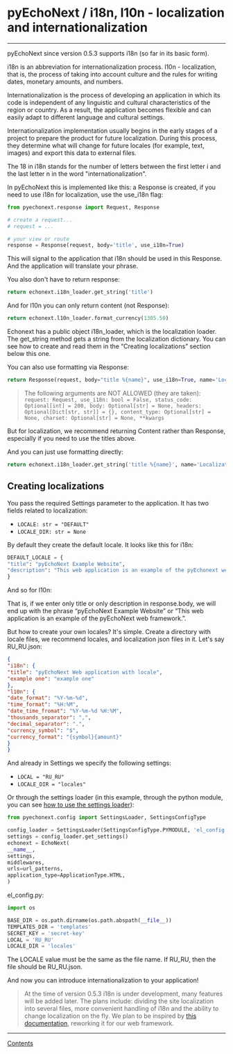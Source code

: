 # pyEchoNext / i18n, l10n - localization and internationalization

---

pyEchoNext since version 0.5.3 supports i18n (so far in its basic form).

i18n is an abbreviation for internationalization process.
l10n - localization, that is, the process of taking into account culture and the rules for writing dates, monetary amounts, and numbers.

Internationalization is the process of developing an application in which its code is independent of any linguistic and cultural characteristics of the region or country. As a result, the application becomes flexible and can easily adapt to different language and cultural settings.

Internationalization implementation usually begins in the early stages of a project to prepare the product for future localization. During this process, they determine what will change for future locales (for example, text, images) and export this data to external files.

The 18 in i18n stands for the number of letters between the first letter i and the last letter n in the word "internationalization".

In pyEchoNext this is implemented like this: a Response is created, if you need to use i18n for localization, use the use_i18n flag:

```python
from pyechonext.response import Request, Response

# create a request...
# request = ...

# your view or route
response = Response(request, body='title', use_i18n=True)
```

This will signal to the application that i18n should be used in this Response. And the application will translate your phrase.

You also don't have to return response:

```python
return echonext.i18n_loader.get_string('title')
```

And for l10n you can only return content (not Response):

```python
return echonext.l10n_loader.format_currency(1305.50)
```

Echonext has a public object i18n_loader, which is the localization loader. The get_string method gets a string from the localization dictionary. You can see how to create and read them in the “Creating localizations” section below this one.

You can also use formatting via Response:

```python
return Response(request, body="title %{name}", use_i18n=True, name='Localization site')
```

> The following arguments are NOT ALLOWED (they are taken): `request: Request, use_i18n: bool = False, status_code: Optional[int] = 200, body: Optional[str] = None, headers: Optional[Dict[str, str]] = {}, content_type: Optional[str] = None, charset: Optional[str] = None, **kwargs`

But for localization, we recommend returning Content rather than Response, especially if you need to use the titles above.

And you can just use formatting directly:

```python
return echonext.i18n_loader.get_string('title %{name}', name='Localization Site')
```

## Creating localizations
You pass the required Settings parameter to the application. It has two fields related to localization:

+ `LOCALE: str = "DEFAULT"`
+ `LOCALE_DIR: str = None`

By default they create the default locale. It looks like this for i18n:

```python
DEFAULT_LOCALE = {
"title": "pyEchoNext Example Website",
"description": "This web application is an example of the pyEchonext web framework.",
}
```

And so for l10n:

That is, if we enter only title or only description in response.body, we will end up with the phrase “pyEchoNext Example Website” or “This web application is an example of the pyEchoNext web framework.”.

But how to create your own locales? It's simple. Create a directory with locale files, we recommend locales, and localization json files in it. Let's say RU_RU.json:

```json
{
"i18n": {
"title": "pyEchoNext Web application with locale",
"example one": "example one"
},
"l10n": {
"date_format": "%Y-%m-%d",
"time_format": "%H:%M",
"date_time_fromat": "%Y-%m-%d %H:%M",
"thousands_separator": ",",
"decimal_separator": ".",
"currency_symbol": "$",
"currency_format": "{symbol}{amount}"
}
}
```

And already in Settings we specify the following settings:

+ `LOCAL = "RU_RU"`
+ `LOCALE_DIR = "locales"`

Or through the settings loader (in this example, through the python module, you can see [how to use the settings loader](./webapp_creation.md)):

```python
from pyechonext.config import SettingsLoader, SettingsConfigType

config_loader = SettingsLoader(SettingsConfigType.PYMODULE, 'el_config.py')
settings = config_loader.get_settings()
echonext = EchoNext(
__name__,
settings,
middlewares,
urls=url_patterns,
application_type=ApplicationType.HTML,
)
```

el_config.py:

```python
import os

BASE_DIR = os.path.dirname(os.path.abspath(__file__))
TEMPLATES_DIR = 'templates'
SECRET_KEY = 'secret-key'
LOCAL = 'RU_RU'
LOCALE_DIR = 'locales'
```

The LOCALE value must be the same as the file name. If RU_RU, then the file should be RU_RU.json.

And now you can introduce internationalization to your application!

> At the time of version 0.5.3 i18n is under development, many features will be added later. The plans include: dividing the site localization into several files, more convenient handling of i18n and the ability to change localization on the fly. We plan to be inspired by [this documentation](https://developer.mozilla.org/ru/docs/Mozilla/Add-ons/WebExtensions/Internationalization), reworking it for our web framework.

---

[Contents](./index.md)
